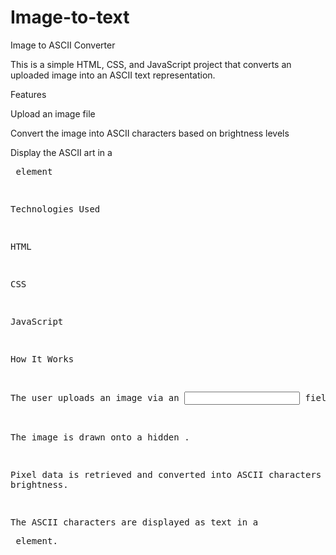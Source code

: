 # Image-to-text

Image to ASCII Converter

This is a simple HTML, CSS, and JavaScript project that converts an uploaded image into an ASCII text representation.

Features

Upload an image file

Convert the image into ASCII characters based on brightness levels

Display the ASCII art in a <pre> element

Technologies Used

HTML

CSS

JavaScript

How It Works

The user uploads an image via an <input> field.

The image is drawn onto a hidden <canvas>.

Pixel data is retrieved and converted into ASCII characters based on brightness.

The ASCII characters are displayed as text in a <pre> element.
